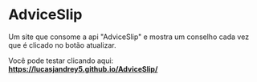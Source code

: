 # AdviceSlip

Um site que consome a api "AdviceSlip" e mostra um conselho cada vez que é clicado no botão atualizar.

Você pode testar clicando aqui: <b>https://lucasjandrey5.github.io/AdviceSlip/</b>
